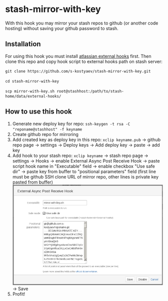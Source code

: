 stash-mirror-with-key
=====================
With this hook you may mirror your stash repos to github (or another
code hosting) without saving your github password to stash.

Installation
-------------

For using this hook you must install
[atlassian external hooks](https://github.com/ngsru/atlassian-external-hooks)
first.
Then clone this repo and copy hook script to external hooks path on
stash server:

    git clone https://github.com/s-kostyaev/stash-mirror-with-key.git

    cd stash-mirror-with-key

    scp mirror-with-key.sh root@stashhost:/path/to/stash-home/data/external-hooks/


How to use this hook
---------------------

1. Generate new deploy key for repo: `ssh-keygen -t rsa -C "reponame@stashhost" -f keyname`
2. Create github repo for mirroring
3. Add created key as deploy key in this repo:
`xclip keyname.pub` → github repo page → settings → Deploy keys →
Add deploy key → paste → add key
4. Add hook to your stash repo: `xclip keyname` → stash repo page →
settings → Hooks → enable External Async Post Receive Hook → paste
script hook name in "Executable" field → enable checkbox "Use safe
dir" → paste key from buffer to "positional parameters" field (first
line must be github SSH clone URL of mirror repo, other lines is
private key pasted from buffer)
![hook options](https://raw.githubusercontent.com/s-kostyaev/stash-mirror-with-key/master/hook.png)
→ Save
5. Profit!

